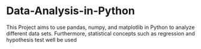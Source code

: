 # Data-Analysis-in-Python
This Project aims to use pandas, numpy, and matplotlib in Python to analyze different data sets. Furthermore, statistical concepts such as regression and hypothesis test well be used

